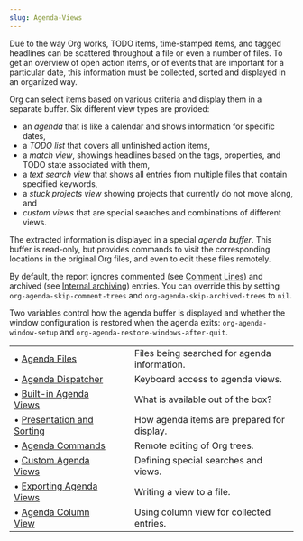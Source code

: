 ```yaml
---
slug: Agenda-Views
---
```


Due to the way Org works, TODO items, time-stamped items, and tagged headlines can be scattered throughout a file or even a number of files. To get an overview of open action items, or of events that are important for a particular date, this information must be collected, sorted and displayed in an organized way.

Org can select items based on various criteria and display them in a separate buffer. Six different view types are provided:

*   an *agenda* that is like a calendar and shows information for specific dates,
*   a *TODO list* that covers all unfinished action items,
*   a *match view*, showings headlines based on the tags, properties, and TODO state associated with them,
*   a *text search view* that shows all entries from multiple files that contain specified keywords,
*   a *stuck projects view* showing projects that currently do not move along, and
*   *custom views* that are special searches and combinations of different views.

The extracted information is displayed in a special *agenda buffer*. This buffer is read-only, but provides commands to visit the corresponding locations in the original Org files, and even to edit these files remotely.

By default, the report ignores commented (see [Comment Lines](Comment-Lines)) and archived (see [Internal archiving](Internal-archiving)) entries. You can override this by setting `org-agenda-skip-comment-trees` and `org-agenda-skip-archived-trees` to `nil`.

Two variables control how the agenda buffer is displayed and whether the window configuration is restored when the agenda exits: `org-agenda-window-setup` and `org-agenda-restore-windows-after-quit`.

|                                                        |    |                                              |
| :----------------------------------------------------- | -- | :------------------------------------------- |
| • [Agenda Files](Agenda-Files)                         |    | Files being searched for agenda information. |
| • [Agenda Dispatcher](Agenda-Dispatcher)               |    | Keyboard access to agenda views.             |
| • [Built-in Agenda Views](Built_002din-Agenda-Views)   |    | What is available out of the box?            |
| • [Presentation and Sorting](Presentation-and-Sorting) |    | How agenda items are prepared for display.   |
| • [Agenda Commands](Agenda-Commands)                   |    | Remote editing of Org trees.                 |
| • [Custom Agenda Views](Custom-Agenda-Views)           |    | Defining special searches and views.         |
| • [Exporting Agenda Views](Exporting-Agenda-Views)     |    | Writing a view to a file.                    |
| • [Agenda Column View](Agenda-Column-View)             |    | Using column view for collected entries.     |
